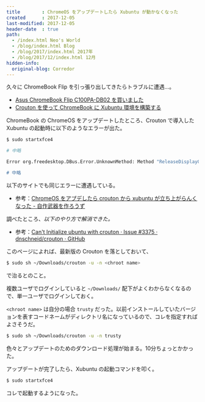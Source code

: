 ```yaml
---
title        : ChromeOS をアップデートしたら Xubuntu が動かなくなった
created      : 2017-12-05
last-modified: 2017-12-05
header-date  : true
path:
  - /index.html Neo's World
  - /blog/index.html Blog
  - /blog/2017/index.html 2017年
  - /blog/2017/12/index.html 12月
hidden-info:
  original-blog: Corredor
---
```


久々に ChromeBook Flip を引っ張り出してきたらトラブルに遭遇…。

- [Asus ChromeBook Flip C100PA-DB02 を買いました](/blog/2016/11/07-01.html)
- [Crouton を使って ChromeBook に Xubuntu 環境を構築する](/blog/2017/01/08-02.html)

ChromeBook の ChromeOS をアップデートしたところ、Crouton で導入した Xubuntu の起動時に以下のようなエラーが出た。

```bash
$ sudo startxfce4

# 中略

Error org.freedesktop.DBus.Error.UnknownMethod: Method "ReleaseDisplayOwnership" with signature "" on interface "org.chromium.LibCrosServiceInterface" doesn't exist

# 中略
```

以下のサイトでも同じエラーに遭遇している。

- 参考：[ChromeOS をアプデしたら crouton から xubuntu が立ち上がらんくなった - 自作武器を作ろうず](http://teppodone.hatenadiary.jp/entry/brokenXubuntuOnChromebook)

調べたところ、*以下のやり方で解消できた。*

- 参考：[Can't Initialize ubuntu with crouton · Issue #3375 · dnschneid/crouton · GitHub](https://github.com/dnschneid/crouton/issues/3375#issuecomment-326399238)

このページによれば、最新版の Crouton を落としておいて、

```bash
$ sudo sh ~/Downloads/crouton -u -n <chroot name>
```

で治るとのこと。

複数ユーザでログインしていると `~/Downloads/` 配下がよくわからなくなるので、単一ユーザでログインしておく。

`<chroot name>` は自分の場合 `trusty` だった。以前インストールしていたバージョンを表すコードネームがディレクトリ名になっているので、コレを指定すればよさそうだ。

```bash
$ sudo sh ~/Downloads/crouton -u -n trusty
```

色々とアップデートのためのダウンロード処理が始まる。10分ちょっとかかった。

アップデートが完了したら、Xubuntu の起動コマンドを叩く。

```bash
$ sudo startxfce4
```

コレで起動するようになった。
